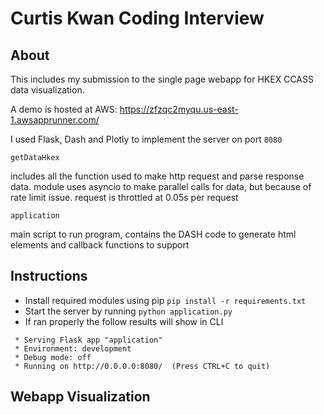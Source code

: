 # Curtis Kwan Coding Interview

## About

This includes my submission to the single page webapp for HKEX CCASS data visualization.

A demo is hosted at AWS: https://zfzqc2myqu.us-east-1.awsapprunner.com/


I used Flask, Dash and Plotly to implement the server on port `8080`

`getDataHkex` 

includes all the function used to make http request and parse response data.
module uses asyncio to make parallel calls for data, but because of rate limit issue. request is throttled at 0.05s per request

`application`

main script to run program, contains the DASH code to generate html elements and callback functions to support

## Instructions

- Install required modules using pip `pip install -r requirements.txt`
- Start the server by running `python application.py`
- If ran properly the follow results will show in CLI
```commandline
 * Serving Flask app "application"
 * Environment: development
 * Debug mode: off
 * Running on http://0.0.0.0:8080/  (Press CTRL+C to quit)
```
## Webapp Visualization



